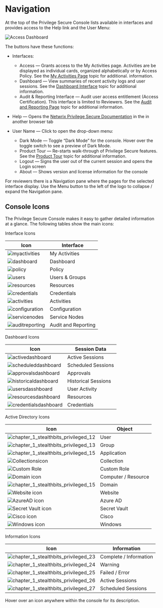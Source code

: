 # Navigation

At the top of the Privilege Secure Console lists available in interfaces and provides access to the
Help link and the User Menu:

![Access Dashboard](/img/versioned_docs/privilegesecure_4.1/privilegesecure/accessmanagement/revieweruser/reviweraccessdashboard.webp)

The buttons have these functions:

- Interfaces:

  - Access — Grants access to the My Activities page. Activities are be displayed as individual
    cards, organized alphabetically or by Access Policy. See the
    [My Activities Page](/docs/privilegesecure/4.1/reviewer-guide/accessing-resources/my-activities.md)
    topic for additional. information.
  - Dashboard — View summaries of recent activity logs and user sessions. See the
    [Dashboard Interface](/docs/privilegesecure/4.1/reviewer-guide/dashboard/overview.md)
    topic for additional information.
  - Audit & Reporting Interface — Audit user access entitlement (Access Certification). This
    interface is limited to Reviewers. See the
    [Audit and Reporting Page](/docs/privilegesecure/4.1/reviewer-guide/audit-and-reporting/index.md)
    topic for additional information.

- Help — Opens the
  [Netwrix Privilege Secure Documentation](https://helpcenter.netwrix.com/category/sbpam) in the in
  another browser tab
- User Name — Click to open the drop-down menu:

  - Dark Mode — Toggle “Dark Mode” for the console. Hover over the toggle switch to see a preview
    of Dark Mode.
  - Product Tour — Re-starts walk-through of Privilege Secure features. See the
    [Product Tour](/docs/privilegesecure/4.1/reviewer-guide/product-tour.md)
    topic for additional information.
  - Logout — Signs the user out of the current session and opens the Login screen
  - About — Shows version and license information for the console

For reviewers there is a Navigation pane where the pages for the selected interface display. Use the
Menu button to the left of the logo to collapse / expand the Navigation pane.

## Console Icons

The Privilege Secure Console makes it easy to gather detailed information at a glance. The following
tables show the main icons:

Interface Icons

| Icon                                                                                                                          | Interface           |
| ----------------------------------------------------------------------------------------------------------------------------- | ------------------- |
| ![myactivities](/img/versioned_docs/privilegesecure_4.1/privilegesecure/accessmanagement/install/myactivities.webp)           | My Activities       |
| ![dashboard](/img/versioned_docs/privilegesecure_4.1/privilegesecure/accessmanagement/enduser/dashboard.webp)                 | Dashboard           |
| ![policy](/img/versioned_docs/threatprevention_7.4/threatprevention/admin/configuration/databasemaintenance/policy.webp)      | Policy              |
| ![users](/img/versioned_docs/activitymonitor_7.1/activitymonitor/admin/monitoreddomains/admonitoringconfiguration/users.webp) | Users & Groups      |
| ![resources](/img/versioned_docs/privilegesecure_4.1/privilegesecure/accessmanagement/enduser/resources.webp)                 | Resources           |
| ![credentials](/img/versioned_docs/activitymonitor_7.1/activitymonitor/install/agent/credentials.webp)                        | Credentials         |
| ![activities](/img/product_docs/accessanalyzer/11.6/accessanalyzer/admin/hostdiscovery/activities.webp)                     | Activities          |
| ![configuration](/img/versioned_docs/privilegesecure_4.1/privilegesecure/accessmanagement/enduser/configuration.webp)         | Configuration       |
| ![servicenodes](/img/versioned_docs/privilegesecure_4.1/privilegesecure/accessmanagement/enduser/servicenodes.webp)           | Service Nodes       |
| ![auditreporting](/img/versioned_docs/privilegesecure_4.1/privilegesecure/accessmanagement/enduser/auditreporting.webp)       | Audit and Reporting |

Dashboard Icons

| Icon                                                                                                                                | Session Data        |
| ----------------------------------------------------------------------------------------------------------------------------------- | ------------------- |
| ![activedashboard](/img/versioned_docs/privilegesecure_4.1/privilegesecure/accessmanagement/enduser/activedashboard.webp)           | Active Sessions     |
| ![scheduleddashboard](/img/versioned_docs/privilegesecure_4.1/privilegesecure/accessmanagement/enduser/scheduleddashboard.webp)     | Scheduled Sessions  |
| ![approvalsdashboard](/img/versioned_docs/privilegesecure_4.1/privilegesecure/accessmanagement/enduser/approvalsdashboard.webp)     | Approvals           |
| ![historicaldashboard](/img/versioned_docs/privilegesecure_4.1/privilegesecure/accessmanagement/enduser/historicaldashboard.webp)   | Historical Sessions |
| ![usersdasshboard](/img/versioned_docs/privilegesecure_4.1/privilegesecure/accessmanagement/enduser/usersdasshboard.webp)           | User Activity       |
| ![resourcesdashboard](/img/versioned_docs/privilegesecure_4.1/privilegesecure/accessmanagement/enduser/resourcesdashboard.webp)     | Resources           |
| ![credentialsdashboard](/img/versioned_docs/privilegesecure_4.1/privilegesecure/accessmanagement/enduser/credentialsdashboard.webp) | Credentials         |

Active Directory Icons

| Icon                                                                                                                                                                | Object              |
| ------------------------------------------------------------------------------------------------------------------------------------------------------------------- | ------------------- |
| ![chapter_1_stealthbits_privileged_12](/img/versioned_docs/privilegesecure_4.1/privilegesecure/accessmanagement/enduser/chapter_1_stealthbits_privileged_12.webp)   | User                |
| ![chapter_1_stealthbits_privileged_13](/img/versioned_docs/privilegesecure_4.1/privilegesecure/accessmanagement/enduser/chapter_1_stealthbits_privileged_13.webp)   | Group               |
| ![chapter_1_stealthbits_privileged_15](/img/versioned_docs/privilegesecure_4.1/privilegesecure/accessmanagement/enduser/chapter_1_stealthbits_privileged_15.5.webp) | Application         |
| ![Collectionsicon](/img/versioned_docs/privilegesecure_4.1/privilegesecure/accessmanagement/enduser/collectionsicon.webp)                                           | Collection          |
| ![Custom Role](/img/versioned_docs/privilegesecure_4.1/privilegesecure/accessmanagement/enduser/customroleicon.webp)                                                | Custom Role         |
| ![Domain icon](/img/versioned_docs/privilegesecure_4.1/privilegesecure/accessmanagement/enduser/chapter_1_stealthbits_privileged_15.6.webp)                         | Computer / Resource |
| ![chapter_1_stealthbits_privileged_15](/img/versioned_docs/privilegesecure_4.1/privilegesecure/accessmanagement/enduser/chapter_1_stealthbits_privileged_15.webp)   | Domain              |
| ![Website icon](/img/versioned_docs/privilegesecure_4.1/privilegesecure/accessmanagement/enduser/chapter_1_stealthbits_privileged_15.7.webp)                        | Website             |
| ![AzureAD icon](/img/versioned_docs/privilegesecure_4.1/privilegesecure/accessmanagement/enduser/chapter_1_stealthbits_privileged_15.8.webp)                        | Azure AD            |
| ![Secret Vault icon](/img/versioned_docs/privilegesecure_4.1/privilegesecure/accessmanagement/enduser/chapter_1_stealthbits_privileged_15.9.webp)                   | Secret Vault        |
| ![Cisco icon](/img/versioned_docs/privilegesecure_4.1/privilegesecure/accessmanagement/enduser/chapter_1_stealthbits_privileged_15.4.webp)                          | Cisco               |
| ![Windows icon](/img/versioned_docs/privilegesecure_4.1/privilegesecure/accessmanagement/enduser/chapter_1_stealthbits_privileged_15.3.webp)                        | Windows             |

Information Icons

| Icon                                                                                                                                                              | Information            |
| ----------------------------------------------------------------------------------------------------------------------------------------------------------------- | ---------------------- |
| ![chapter_1_stealthbits_privileged_23](/img/versioned_docs/privilegesecure_4.1/privilegesecure/accessmanagement/enduser/chapter_1_stealthbits_privileged_23.webp) | Complete / Information |
| ![chapter_1_stealthbits_privileged_24](/img/versioned_docs/privilegesecure_4.1/privilegesecure/accessmanagement/enduser/chapter_1_stealthbits_privileged_24.webp) | Warning                |
| ![chapter_1_stealthbits_privileged_25](/img/versioned_docs/privilegesecure_4.1/privilegesecure/accessmanagement/enduser/chapter_1_stealthbits_privileged_25.webp) | Failed / Error         |
| ![chapter_1_stealthbits_privileged_26](/img/versioned_docs/privilegesecure_4.1/privilegesecure/accessmanagement/enduser/chapter_1_stealthbits_privileged_26.webp) | Active Sessions        |
| ![chapter_1_stealthbits_privileged_27](/img/versioned_docs/privilegesecure_4.1/privilegesecure/accessmanagement/enduser/chapter_1_stealthbits_privileged_27.webp) | Scheduled Sessions     |

Hover over an icon anywhere within the console for its description.

